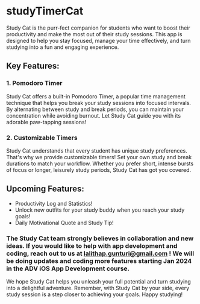 # studyTimerCat


Study Cat is the purr-fect companion for students who want to boost their productivity and make the most out of their study sessions. This app is designed to help you stay focused, manage your time effectively, and turn studying into a fun and engaging experience.

## Key Features:

### 1. Pomodoro Timer

Study Cat offers a built-in Pomodoro Timer, a popular time management technique that helps you break your study sessions into focused intervals. By alternating between study and break periods, you can maintain your concentration while avoiding burnout. Let Study Cat guide you with its adorable paw-tapping sessions!

### 2. Customizable Timers

Study Cat understands that every student has unique study preferences. That's why we provide customizable timers! Set your own study and break durations to match your workflow. Whether you prefer short, intense bursts of focus or longer, leisurely study periods, Study Cat has got you covered.

## Upcoming Features:
- Productivity Log and Statistics!
- Unlock new outfits for your study buddy when you reach your study goals!
- Daily Motivational Quote and Study Tip!

### The Study Cat team strongly believes in collaboration and new ideas. If you would like to help with app development and coding, reach out to us at lalithap.gunturi@gmail.com ! We will be doing updates and coding more features starting Jan 2024 in the ADV iOS App Development course.

We hope Study Cat helps you unleash your full potential and turn studying into a delightful adventure. Remember, with Study Cat by your side, every study session is a step closer to achieving your goals. Happy studying!
